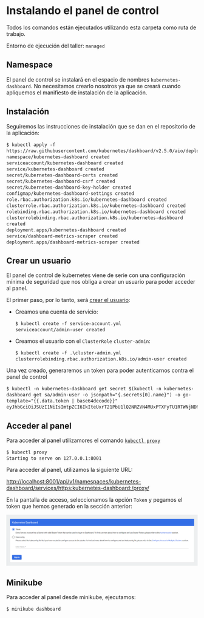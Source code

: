 # Instalando el panel de control

Todos los comandos están ejecutados utilizando esta carpeta como ruta de trabajo.

Entorno de ejecución del taller: `managed`

## Namespace

El panel de control se instalará en el espacio de nombres `kubernetes-dashboard`. No necesitamos
crearlo nosotros ya que se creará cuando apliquemos el manifiesto de instalación de la aplicación.

## Instalación

Seguiremos las instrucciones de instalación que se dan en el repositorio de la aplicación:

```shell
$ kubectl apply -f https://raw.githubusercontent.com/kubernetes/dashboard/v2.5.0/aio/deploy/recommended.yaml
namespace/kubernetes-dashboard created
serviceaccount/kubernetes-dashboard created
service/kubernetes-dashboard created
secret/kubernetes-dashboard-certs created
secret/kubernetes-dashboard-csrf created
secret/kubernetes-dashboard-key-holder created
configmap/kubernetes-dashboard-settings created
role.rbac.authorization.k8s.io/kubernetes-dashboard created
clusterrole.rbac.authorization.k8s.io/kubernetes-dashboard created
rolebinding.rbac.authorization.k8s.io/kubernetes-dashboard created
clusterrolebinding.rbac.authorization.k8s.io/kubernetes-dashboard created
deployment.apps/kubernetes-dashboard created
service/dashboard-metrics-scraper created
deployment.apps/dashboard-metrics-scraper created
```

## Crear un usuario

El panel de control de kubernetes viene de serie con una configuración mínima de seguridad que 
nos obliga a crear un usuario para poder acceder al panel.

El primer paso, por lo tanto, será 
[crear el usuario](https://github.com/kubernetes/dashboard/blob/master/docs/user/access-control/creating-sample-user.md):

* Creamos una cuenta de servicio:
  ```shell
  $ kubectl create -f service-account.yml
  serviceaccount/admin-user created
  ```
* Creamos el usuario con el `ClusterRole` `cluster-admin`:
  ```shell
  $ kubectl create -f .\cluster-admin.yml 
  clusterrolebinding.rbac.authorization.k8s.io/admin-user created
  ```

Una vez creado, generaremos un token para poder autenticarnos contra el panel de control
```shell
$ kubectl -n kubernetes-dashboard get secret $(kubectl -n kubernetes-dashboard get sa/admin-user -o jsonpath="{.secrets[0].name}") -o go-template="{{.data.token | base64decode}}"
eyJhbGciOiJSUzI1NiIsImtpZCI6IkIteUxrT21PbU1lQ2NRZVN4MUxPTXFyTU1RTWNjNDRKUmo5R.........
```

## Acceder al panel

Para acceder al panel utilizamores el comando 
[`kubectl proxy`](https://kubernetes.io/docs/reference/generated/kubectl/kubectl-commands#proxy)


```shell
$ kubectl proxy
Starting to serve on 127.0.0.1:8001
```

Para acceder al panel, utilizamos la siguiente URL:

[http://localhost:8001/api/v1/namespaces/kubernetes-dashboard/services/https:kubernetes-dashboard:/proxy/](http://localhost:8001/api/v1/namespaces/kubernetes-dashboard/services/https:kubernetes-dashboard:/proxy/)

En la pantalla de acceso, seleccionamos la opción `Token` y pegamos el token que hemos generado en 
la sección anterior:

![dashboard log in](dashboard-log-in.png)

## Minikube

Para acceder al panel desde minikube, ejecutamos:

```shell
$ minikube dashboard
```